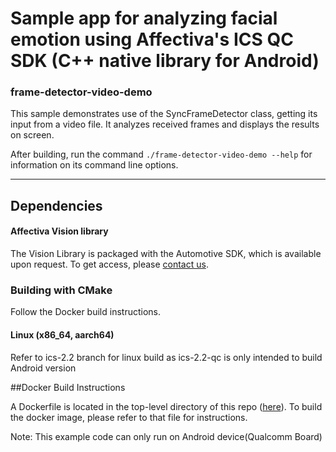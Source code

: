 # Sample app for analyzing facial emotion using Affectiva's ICS QC SDK (C++ native library for Android)

### frame-detector-video-demo

This sample demonstrates use of the SyncFrameDetector class, getting its input from a video file. It analyzes received frames and displays the results on screen.

After building, run the command `./frame-detector-video-demo --help` for information on its command line options.

---

## Dependencies

#### Affectiva Vision library

The Vision Library is packaged with the Automotive SDK, which is available upon request. To get access, please [contact us](https://affectiva.atlassian.net/wiki/spaces/auto).

### Building with CMake
Follow the Docker build instructions.

#### Linux (x86_64, aarch64)
Refer to ics-2.2 branch for linux build as ics-2.2-qc is only intended to build Android version

##Docker Build Instructions

A Dockerfile is located in the top-level directory of this repo ([here](../Dockerfile.android)). To build the docker image, please refer to that file for instructions.

Note: This example code can only run on Android device(Qualcomm Board)